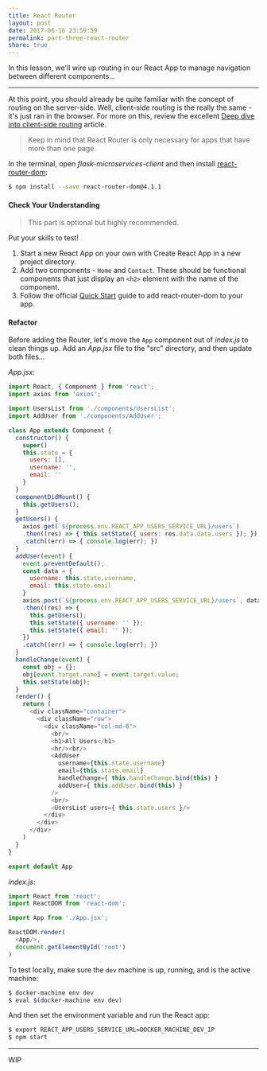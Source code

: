 ```yaml
---
title: React Router
layout: post
date: 2017-06-16 23:59:59
permalink: part-three-react-router
share: true
---
```


In this lesson, we'll wire up routing in our React App to manage navigation between different components...

---

At this point, you should already be quite familiar with the concept of routing on the server-side. Well, client-side routing is the really the same - it's just ran in the browser. For more on this, review the excellent [Deep dive into client-side routing](http://krasimirtsonev.com/blog/article/deep-dive-into-client-side-routing-navigo-pushstate-hash) article.

> Keep in mind that React Router is only necessary for apps that have more than one page.

In the terminal, open *flask-microservices-client* and then install [react-router-dom](https://github.com/ReactTraining/react-router/tree/master/packages/react-router-dom):

```sh
$ npm install --save react-router-dom@4.1.1
```

#### Check Your Understanding

> This part is optional but highly recommended.

Put your skills to test!

1. Start a new React App on your own with Create React App in a new project directory.
1. Add two components - `Home` and `Contact`. These should be functional components that just display an `<h2>` element with the name of the component.
1. Follow the official [Quick Start](https://reacttraining.com/react-router/web/guides/quick-start) guide to add react-router-dom to your app.

#### Refactor

Before adding the Router, let's move the `App` component out of *index.js* to clean things up. Add an *App.jsx* file to the "src" directory, and then update both files...

*App.jsx*:

```javascript
import React, { Component } from 'react';
import axios from 'axios';

import UsersList from './components/UsersList';
import AddUser from './components/AddUser';

class App extends Component {
  constructor() {
    super()
    this.state = {
      users: [],
      username: '',
      email: ''
    }
  }
  componentDidMount() {
    this.getUsers();
  }
  getUsers() {
    axios.get(`${process.env.REACT_APP_USERS_SERVICE_URL}/users`)
    .then((res) => { this.setState({ users: res.data.data.users }); })
    .catch((err) => { console.log(err); })
  }
  addUser(event) {
    event.preventDefault();
    const data = {
      username: this.state.username,
      email: this.state.email
    }
    axios.post(`${process.env.REACT_APP_USERS_SERVICE_URL}/users`, data)
    .then((res) => {
      this.getUsers();
      this.setState({ username: '' });
      this.setState({ email: '' });
    })
    .catch((err) => { console.log(err); })
  }
  handleChange(event) {
    const obj = {};
    obj[event.target.name] = event.target.value;
    this.setState(obj);
  }
  render() {
    return (
      <div className="container">
        <div className="row">
          <div className="col-md-6">
            <br/>
            <h1>All Users</h1>
            <hr/><br/>
            <AddUser
              username={this.state.username}
              email={this.state.email}
              handleChange={ this.handleChange.bind(this) }
              addUser={ this.addUser.bind(this) }
            />
            <br/>
            <UsersList users={ this.state.users }/>
          </div>
        </div>
      </div>
    )
  }
}

export default App
```

*index.js*:

```javascript
import React from 'react';
import ReactDOM from 'react-dom';

import App from './App.jsx';

ReactDOM.render(
  <App/>,
  document.getElementById('root')
)
```

To test locally, make sure the `dev` machine is up, running, and is the active machine:

```sh
$ docker-machine env dev
$ eval $(docker-machine env dev)
```

And then set the environment variable and run the React app:

```sh
$ export REACT_APP_USERS_SERVICE_URL=DOCKER_MACHINE_DEV_IP
$ npm start
```

---

WIP
